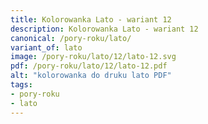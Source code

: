 ```yaml
---
title: Kolorowanka Lato - wariant 12
description: Kolorowanka Lato - wariant 12
canonical: /pory-roku/lato/
variant_of: lato
image: /pory-roku/lato/12/lato-12.svg
pdf: /pory-roku/lato/12/lato-12.pdf
alt: "kolorowanka do druku lato PDF"
tags:
- pory-roku
- lato
---
```

